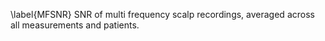 \label{MFSNR} SNR of multi frequency scalp recordings, averaged across all measurements and patients.